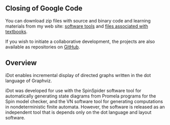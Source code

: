 ## Closing of Google Code ##
You can download zip files with source and binary code and learning materials from
my web site: [software tools](http://www.weizmann.ac.il/sci-tea/benari/software/index.html)
and [files associated with textbooks](http://www.weizmann.ac.il/sci-tea/benari/books/index.html).

If you wish to initiate a collaborative development, the projects are also available as repositories on [GitHub](https://github.com/motib?tab=repositories).

## Overview ##
iDot enables incremental display of directed graphs written in the dot language of Graphviz.

iDot was developed for use with the SpinSpider software tool for automatically generating state diagrams from Promela programs for the Spin model checker, and the VN software tool for generating computations in nondeterministic finite automata. However, the software is released as an independent tool that is depends only on the dot language and layout software.